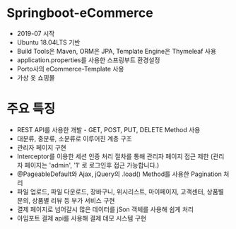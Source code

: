 # Springboot-eCommerce
  * 2019-07 시작 
  * Ubuntu 18.04LTS 기반
  * Build Tools은 Maven, ORM은 JPA, Template Engine은 Thymeleaf 사용
  * application.properties를 사용한 스프링부트 환경설정
  * Porto사의 eCommerce-Template 사용
  * 가상 옷 쇼핑몰

# 주요 특징
 * REST API를 사용한 개발 - GET, POST, PUT, DELETE Method 사용
 * 대분류, 중분류, 소분류로 이루어진 계층 구조
 * 관리자 페이지 구현
 * Interceptor를 이용한 세션 인증 처리 절차를 통해 관리자 페이지 접근 제한 (관리자 페이지는 'admin', '1' 로 로그인후 접근 가능합니다.)
 * @PageableDefault와 Ajax, jQuery의 .load() Method를 사용한 Pagination 처리
 * 파일 업로드, 파일 다운로드, 장바구니, 위시리스트, 마이페이지, 고객센터, 상품별 문의, 상품별 리뷰 등 부가 서비스 구현
 * 결제 페이지로 넘어갈시 많은 데이터를 jSon 객체를 사용해 쉽게 처리
 * 아임포트 결제 api를 사용해 결제 데모 시스템 구현
